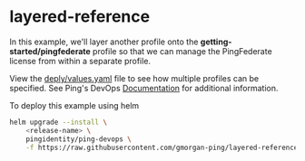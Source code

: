# layered-reference

In this example, we'll layer another profile onto the **getting-started/pingfederate** profile so that
we can manage the PingFederate license from within a separate profile.

View the [deply/values.yaml](deploy/values.yaml) file to see how multiple profiles can be specified. See Ping's DevOps [Documentation](https://devops.pingidentity.com/how-to/profilesLayered/) for additional information.

To deploy this example using helm

```sh
helm upgrade --install \
    <release-name> \
    pingidentity/ping-devops \
    -f https://raw.githubusercontent.com/gmorgan-ping/layered-reference/master/deploy/values.yaml
```
